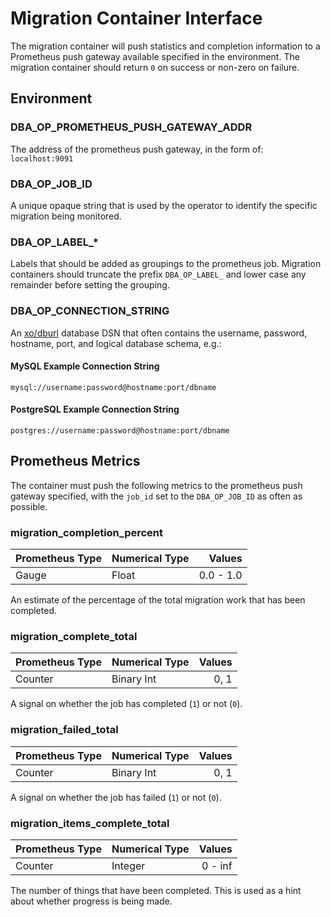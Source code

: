 # Migration Container Interface

The migration container will push statistics and completion information to
a Prometheus push gateway available specified in the environment. The migration
container should return `0` on success or non-zero on failure.

## Environment

### DBA_OP_PROMETHEUS_PUSH_GATEWAY_ADDR

The address of the prometheus push gateway, in the form of:
`localhost:9091`

### DBA_OP_JOB_ID

A unique opaque string that is used by the operator to identify the specific
migration being monitored.

### DBA_OP_LABEL_*

Labels that should be added as groupings to the prometheus job. Migration
containers should truncate the prefix `DBA_OP_LABEL_` and lower case any
remainder before setting the grouping.

### DBA_OP_CONNECTION_STRING

An [xo/dburl](https://github.com/xo/dburl) database DSN that often contains the
username, password, hostname, port, and logical database schema, e.g.:

#### MySQL Example Connection String

`mysql://username:password@hostname:port/dbname`

#### PostgreSQL Example Connection String

`postgres://username:password@hostname:port/dbname`

## Prometheus Metrics

The container must push the following metrics to the prometheus push gateway
specified, with the `job_id` set to the `DBA_OP_JOB_ID` as often as possible.

### migration_completion_percent

| Prometheus Type | Numerical Type | Values    |
|-----------------|----------------|----------:|
| Gauge           | Float          | 0.0 - 1.0 |

An estimate of the percentage of the total migration work that has been completed.

### migration_complete_total

| Prometheus Type | Numerical Type | Values |
|-----------------|----------------|-------:|
| Counter         | Binary Int     | 0, 1   |

A signal on whether the job has completed (`1`) or not (`0`).

### migration_failed_total

| Prometheus Type | Numerical Type | Values |
|-----------------|----------------|-------:|
| Counter         | Binary Int     | 0, 1   |

A signal on whether the job has failed (`1`) or not (`0`).

### migration_items_complete_total

| Prometheus Type | Numerical Type | Values  |
|-----------------|----------------|--------:|
| Counter         | Integer        | 0 - inf |

The number of things that have been completed. This is used as a hint about
whether progress is being made.
